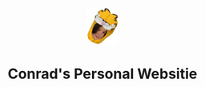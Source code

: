 <p align="center">
    <img alt="Conrad In A Garfield Costume" src="./src/images/gatsby-icon.png" width="60" />
</p>
<h1 align="center">
  Conrad's Personal Websitie
</h1>
